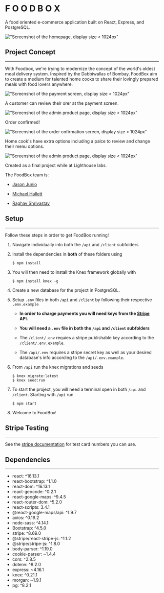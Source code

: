 # F O O D B O X

A food oriented e-commerce application built on React, Express, and PostgreSQL.

!["Screenshot of the homepage, display size < 1024px"](https://raw.githubusercontent.com/mhallett00/FoodBox/master/public/images/homepage.png)

## Project Concept

---

With Foodbox, we're trying to modernize the concept of the world's oldest meal delivery system. Inspired by the Dabbiwallas of Bombay, FoodBox aim to create a medium for talented home cooks to share their lovingly prepared meals with food lovers anywhere. 

!["Screenshot of the payment screen, display size < 1024px"](https://raw.githubusercontent.com/mhallett00/FoodBox/master/public/images/payment.png)

A customer can review their orer at the payment screen.

!["Screenshot of the admin product page, display size < 1024px"](https://raw.githubusercontent.com/mhallett00/FoodBox/master/public/images/selected_seller.png)

Order confirmed!

!["Screenshot of the order onfirmation screen, display size < 1024px"](https://raw.githubusercontent.com/mhallett00/FoodBox/master/public/images/order_confirmation.png)

Home cook's have extra options including a palce to review and change their menu options.

!["Screenshot of the admin product page, display size < 1024px"](https://raw.githubusercontent.com/mhallett00/FoodBox/master/public/images/selected_seller.png)

Created as a final project while at Lighthouse labs.

The FoodBox team is:

* [Jason Junio](https://github.com/jjjunio)

- [Michael Hallett](https://github.com/mhallett00)

- [Raghav Shrivastav](https://github.com/Raghav0811)

## Setup

---

Follow these steps in order to get FoodBox running!

1. Navigate individually into both the `/api` and `/client` subfolders

2. Install the dependencies in **both** of these folders using
    ```
    $ npm install
    ```

3. You will then need to install the Knex framework globally with 
    ```
    $ npm install knex -g
    ```

4. Create a new database for the project in PostgreSQL.

5. Setup `.env` files in both `/api` and `/client` by following their respective `.env.example`

    - **In order to charge payments you will need keys from the [Stripe](https://stripe.com/) API.**

    - **You will need a `.env` file in both the `/api` and `/client` subfolders**
    
    - The `/client/.env` requies a stripe publishable key according to the `/client/.env.example`.

    - The `/api/.env` requires a stripe secret key as well as your desired database's info according to the `/api/.env.example`.

6. From `/api` run the knex migrations and seeds

    ```
    $ knex migrate:latest
    $ knex seed:run
    ```

7. To start the project, you will need a terminal open in both `/api` and `/client`. Starting with `/api` run
    ```
    $ npm start
    ```

8. Welcome to FoodBox!

## Stripe Testing

---

See the [stripe documentation](https://stripe.com/docs/testing#cards) for test card numbers you can use.

## Dependencies

---

- react: ^16.13.1
- react-bootstrap: ^1.1.0
- react-dom: ^16.13.1
- react-geocode: ^0.2.1
- react-google-maps: ^9.4.5
- react-router-dom: ^5.2.0
- react-scripts: 3.4.1
- @react-google-maps/api: ^1.9.7
- axios: ^0.19.2
- node-sass: ^4.14.1
- Bootstrap: ^4.5.0
- stripe: ^8.69.0
- @stripe/react-stripe-js: ^1.1.2
- @stripe/stripe-js: ^1.8.0
- body-parser: ^1.19.0
- cookie-parser: ~1.4.4
- cors: ^2.8.5
- dotenv: ^8.2.0
- express: ~4.16.1
- knex: ^0.21.1
- morgan: ~1.9.1
- pg: ^8.2.1
